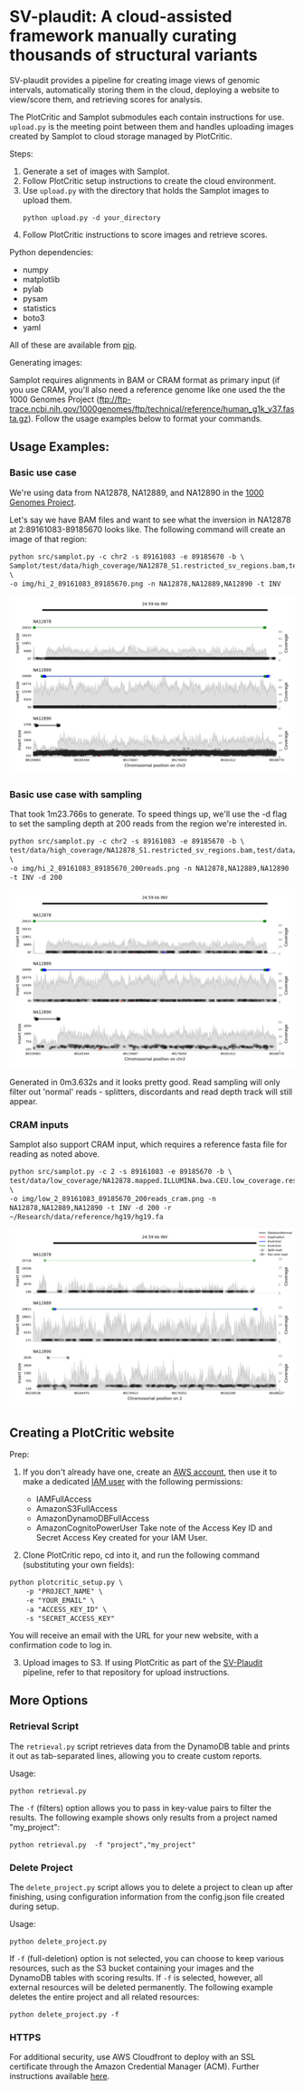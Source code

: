 # SV-plaudit: A cloud-assisted framework manually curating thousands of structural variants

SV-plaudit provides a pipeline for creating image views of genomic intervals, automatically storing them in the cloud, deploying a website to view/score them, and retrieving scores for analysis.

The PlotCritic and Samplot submodules each contain instructions for use. `upload.py` is the meeting point between them and handles uploading images created by Samplot to cloud storage managed by PlotCritic.

Steps:
1. Generate a set of images with Samplot.
2. Follow PlotCritic setup instructions to create the cloud environment.
3. Use `upload.py` with the directory that holds the Samplot images to upload them.
    ```
    python upload.py -d your_directory
    ```
4. Follow PlotCritic instructions to score images and retrieve scores.

Python dependencies:
* numpy
* matplotlib
* pylab
* pysam
* statistics
* boto3
* yaml 

All of these are available from [pip](https://pypi.python.org/pypi/pip).

Generating images:

Samplot requires alignments in BAM or CRAM format as primary input (if you use CRAM, you'll also need a reference genome like one used the the 1000 Genomes Project (ftp://ftp-trace.ncbi.nih.gov/1000genomes/ftp/technical/reference/human_g1k_v37.fasta.gz). Follow the usage examples below to format your commands.
## Usage Examples: 


### Basic use case
We're  using data from NA12878, NA12889, and NA12890 in the [1000 Genomes Project](http://www.internationalgenome.org/about). 

Let's say we have BAM files and want to see what the inversion in NA12878 at 2:89161083-89185670 looks like. 
The following command will create an image of that region:
```
python src/samplot.py -c chr2 -s 89161083 -e 89185670 -b \
Samplot/test/data/high_coverage/NA12878_S1.restricted_sv_regions.bam,test/data/high_coverage/NA12889_S1.restricted_sv_regions.bam,test/data/high_coverage/NA12890_S1.restricted_sv_regions.bam \
-o img/hi_2_89161083_89185670.png -n NA12878,NA12889,NA12890 -t INV
```

<img src="doc/imgs/hi_2_89161083_89185670.png">

### Basic use case with sampling
That took 1m23.766s to generate. To speed things up, we'll use the -d flag to set the sampling depth at 200 reads from the region we're interested in.
```
python src/samplot.py -c chr2 -s 89161083 -e 89185670 -b \
test/data/high_coverage/NA12878_S1.restricted_sv_regions.bam,test/data/high_coverage/NA12889_S1.restricted_sv_regions.bam,test/data/high_coverage/NA12890_S1.restricted_sv_regions.bam \
-o img/hi_2_89161083_89185670_200reads.png -n NA12878,NA12889,NA12890 -t INV -d 200
```
<img src="doc/imgs/hi_2_89161083_89185670_200reads.png">

Generated in 0m3.632s and it looks pretty good. Read sampling will only filter out 'normal' reads - splitters, discordants and read depth track will still appear.


### CRAM inputs
Samplot also support CRAM input, which requires a reference fasta file for reading as noted above.

```
python src/samplot.py -c 2 -s 89161083 -e 89185670 -b \
test/data/low_coverage/NA12878.mapped.ILLUMINA.bwa.CEU.low_coverage.restricted_sv_regions.20121211.cram,test/data/low_coverage/NA12889.mapped.ILLUMINA.bwa.CEU.low_coverage.restricted_sv_regions.20130415.cram,test/data/low_coverage/NA12890.mapped.ILLUMINA.bwa.CEU.low_coverage.restricted_sv_regions.20130415.cram \
-o img/low_2_89161083_89185670_200reads_cram.png -n NA12878,NA12889,NA12890 -t INV -d 200 -r ~/Research/data/reference/hg19/hg19.fa
```
<img src="doc/imgs/low_2_89161083_89185670_200reads_cram.png">

## Creating a PlotCritic website
Prep:

1. If you don't already have one, create an [AWS account](https://portal.aws.amazon.com/gp/aws/developer/registration/index.html), then use it to make a dedicated [IAM user](http://docs.aws.amazon.com/IAM/latest/UserGuide/id_users_create.html#id_users_create_console) with the following permissions:
   * IAMFullAccess
   * AmazonS3FullAccess
   * AmazonDynamoDBFullAccess
   * AmazonCognitoPowerUser
Take note of the Access Key ID and Secret Access Key created for your IAM User.

2. Clone PlotCritic repo, cd into it, and run the following command (substituting your own fields):
```
python plotcritic_setup.py \
	-p "PROJECT_NAME" \
	-e "YOUR_EMAIL" \
	-a "ACCESS_KEY_ID" \
	-s "SECRET_ACCESS_KEY"
```
You will receive an email with the URL for your new website, with a confirmation code to log in.

3. Upload images to S3. If using PlotCritic as part of the [SV-Plaudit](https://github.com/jbelyeu/SV-Plaudit) pipeline, refer to that repository for upload instructions.



## More Options
### Retrieval Script
The `retrieval.py` script retrieves data from the DynamoDB table and prints it out as tab-separated lines, allowing you to create custom reports.

Usage:
```
python retrieval.py 
```

The `-f` (filters) option allows you to pass in key-value pairs to filter the results. 
The following example shows only results from a project named "my_project":
```
python retrieval.py  -f "project","my_project"
```

### Delete Project
The `delete_project.py` script allows you to delete a project to clean up after finishing, using configuration information from the config.json file created during setup. 

Usage:
```
python delete_project.py 
```

If `-f` (full-deletion) option is not selected, you can choose to keep various resources, such as the S3 bucket containing your images and the DynamoDB tables with scoring results. If `-f` is selected, however, all external resources will be deleted permanently.
The following example deletes the entire project and all related resources:
```
python delete_project.py -f
```

### HTTPS
For additional security, use AWS Cloudfront to deploy with an SSL certificate through the Amazon Credential Manager (ACM). Further instructions available [here](http://docs.aws.amazon.com/AmazonCloudFront/latest/DeveloperGuide/GettingStarted.html).
